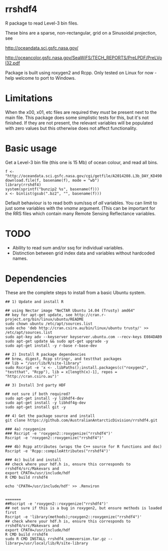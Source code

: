 rrshdf4
=====

R package to read Level-3 bin files. 

These bins
are a sparse, non-rectangular, grid on a Sinusoidal projection, see 

http://oceandata.sci.gsfc.nasa.gov/

http://oceancolor.gsfc.nasa.gov/SeaWiFS/TECH_REPORTS/PreLPDF/PreLVol32.pdf

Package is built using roxygen2 and Rcpp. Only tested on Linux for now - help welcome to port to Windows. 

Limitations
====
When the x00, x01, etc files are required they *must* be present next to the main file. This package does some simplistic tests for this, but it's not finished. If they are not present, the relevant variables will be populated with zero values but this otherwise does not affect functionality.  

Basic usage
====

Get a Level-3 bin file  (this one is 15 Mb) of ocean colour, and read all bins. 

```{r}
f <- "http://oceandata.sci.gsfc.nasa.gov/cgi/getfile/A2014208.L3b_DAY_KD490.main.bz2"
download.file(f, basename(f), mode = "wb")
library(rrshdf4)
system(sprintf("bunzip2 %s", basename(f)))
x <- binlist(gsub(".bz2", "", basename(f)))

```

Default behaviour is to read both sum/ssq of *all* variables. You can limit to just some variables with the *vname* argument. (This can be important for the RRS files which contain many Remote Sensing Reflectance variables. 

TODO
====

- Ability to read sum and/or ssq for individual variables. 
- Distinction between grid index data and variables without hardcoded names. 


Dependencies
====

These are the complete steps to install from a basic Ubuntu system.  

```{bash}
## 1) Update and install R

## using Nectar image "NeCTAR Ubuntu 14.04 (Trusty) amd64"
## key for apt-get update, see http://cran.r-project.org/bin/linux/ubuntu/README
sudo chown ubuntu /etc/apt/sources.list
sudo echo 'deb http://cran.csiro.au/bin/linux/ubuntu trusty/' >> /etc/apt/sources.list
sudo apt-key adv --keyserver keyserver.ubuntu.com --recv-keys E084DAB9
sudo apt-get update && sudo apt-get upgrade -y
sudo apt-get install -y r-base r-base-dev 

## 2) Install R package dependencies
## brew, digest, Rcpp stringr, and testthat packages
## lib = "/usr/lib/R/site-library"
sudo Rscript -e 'x <- .libPaths();install.packages(c("roxygen2", "testthat", "Rcpp"), lib = x[length(x)-1], repos = "http://cran.csiro.au")'

## 3) Install 3rd party HDF 

## not sure if both required?
sudo apt-get install -y libhdf4-dev
sudo apt-get install -y libhdf4g-dev
sudo apt-get install git -y

## 4) Get the package source and install
git clone https://github.com/AustralianAntarcticDivision/rrshdf4.git

### 4a) roxygenize
### Rscript -e 'roxygen2::roxygenize("rrshdf4")'
Rscript -e 'roxygen2::roxygenize("rrshdf4")'

### 4b) Rcpp attributes (wraps the C++ source for R functions and doc)
Rscript -e 'Rcpp::compileAttributes("rrshdf4")'

### 4c) build and install
## check where your hdf.h is, ensure this corresponds to rrshdf4/src/Makevars and
export CPATH=/usr/include/hdf
R CMD build rrshdf4

echo 'CPATH=/usr/include/hdf' >> .Renviron


=======
##Rscript -e 'roxygen2::roxygenize("rrshdf4")'
## not sure if this is a bug in roxygen2, but ensure methods is loaded first
Rscript -e 'library(methods);roxygen2::roxygenize("rrshdf4")'
## check where your hdf.h is, ensure this corresponds to rrshdf4/src/Makevars and
export CPATH=/usr/include/hdf
R CMD build rrshdf4
sudo R CMD INSTALL rrshdf4_someversion.tar.gz --library=/usr/local/lib/R/site-library


```

